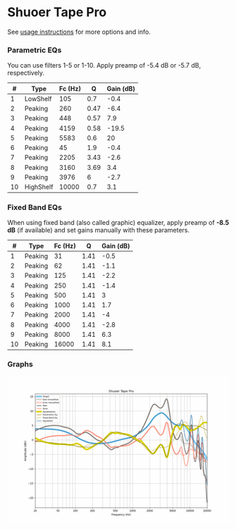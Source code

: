 # Shuoer Tape Pro
See [usage instructions](https://github.com/jaakkopasanen/AutoEq#usage) for more options and info.

### Parametric EQs
You can use filters 1-5 or 1-10. Apply preamp of -5.4 dB or -5.7 dB, respectively.

|   # | Type      |   Fc (Hz) |    Q |   Gain (dB) |
|-----|-----------|-----------|------|-------------|
|   1 | LowShelf  |       105 | 0.7  |        -0.4 |
|   2 | Peaking   |       260 | 0.47 |        -6.4 |
|   3 | Peaking   |       448 | 0.57 |         7.9 |
|   4 | Peaking   |      4159 | 0.58 |       -19.5 |
|   5 | Peaking   |      5583 | 0.6  |        20   |
|   6 | Peaking   |        45 | 1.9  |        -0.4 |
|   7 | Peaking   |      2205 | 3.43 |        -2.6 |
|   8 | Peaking   |      3160 | 3.69 |         3.4 |
|   9 | Peaking   |      3976 | 6    |        -2.7 |
|  10 | HighShelf |     10000 | 0.7  |         3.1 |

### Fixed Band EQs
When using fixed band (also called graphic) equalizer, apply preamp of **-8.5 dB** (if available) and set gains manually with these parameters.

|   # | Type    |   Fc (Hz) |    Q |   Gain (dB) |
|-----|---------|-----------|------|-------------|
|   1 | Peaking |        31 | 1.41 |        -0.5 |
|   2 | Peaking |        62 | 1.41 |        -1.1 |
|   3 | Peaking |       125 | 1.41 |        -2.2 |
|   4 | Peaking |       250 | 1.41 |        -1.4 |
|   5 | Peaking |       500 | 1.41 |         3   |
|   6 | Peaking |      1000 | 1.41 |         1.7 |
|   7 | Peaking |      2000 | 1.41 |        -4   |
|   8 | Peaking |      4000 | 1.41 |        -2.8 |
|   9 | Peaking |      8000 | 1.41 |         6.3 |
|  10 | Peaking |     16000 | 1.41 |         8.1 |

### Graphs
![](./Shuoer%20Tape%20Pro.png)
